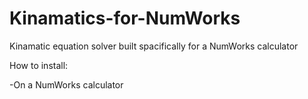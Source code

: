 # Kinamatics-for-NumWorks
Kinamatic equation solver built spacifically for a NumWorks calculator

How to install:

-On a NumWorks calculator
